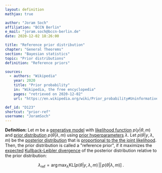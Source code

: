 ```yaml
---
layout: definition
mathjax: true

author: "Joram Soch"
affiliation: "BCCN Berlin"
e_mail: "joram.soch@bccn-berlin.de"
date: 2020-12-02 18:26:00

title: "Reference prior distribution"
chapter: "General Theorems"
section: "Bayesian statistics"
topic: "Prior distributions"
definition: "Reference priors"

sources:
  - authors: "Wikipedia"
    year: 2020
    title: "Prior probability"
    in: "Wikipedia, the free encyclopedia"
    pages: "retrieved on 2020-12-02"
    url: "https://en.wikipedia.org/wiki/Prior_probability#Uninformative_priors"

def_id: "D123"
shortcut: "prior-ref"
username: "JoramSoch"
---
```



**Definition:** Let $m$ be a [generative model](/D/gm) with [likelihood function](/D/lf) $p(y \vert \theta, m)$ and [prior distribution](/D/prior) $p(\theta \vert \lambda, m)$ using [prior hyperparameters](/D/prior) $\lambda$. Let $p(\theta \vert y, \lambda, m)$ be the [posterior distribution](/D/post) that is [proportional to the the joint likelihood](/P/post-jl). Then, the prior distribution is called a "reference prior", if it maximizes the [expected](/D/mean) [Kullback-Leibler divergence](/D/kl) of the posterior distribution relative to the prior distribution:

$$ \label{eq:prior-ref}
\lambda_{\mathrm{ref}} = \operatorname*{arg\,max}_{\lambda} \mathrm{KL} \left[ p(\theta \vert y, \lambda, m) \, || \, p(\theta \vert \lambda, m) \right] \; .
$$